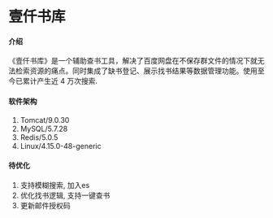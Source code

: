 # 壹仟书库

#### 介绍

《壹仟书库》是一个辅助查书工具，解决了百度网盘在不保存群文件的情况下就无法检索资源的痛点。同时集成了缺书登记、展示找书结果等数据管理功能。使用至今已累计产生近 4 万次搜索.

#### 软件架构

1. Tomcat/9.0.30
2. MySQL/5.7.28
3. Redis/5.0.5
4. Linux/4.15.0-48-generic

#### 待优化

1. 支持模糊搜索, 加入es
2. 优化找书逻辑, 支持一键查书
3. 更新邮件授权码 